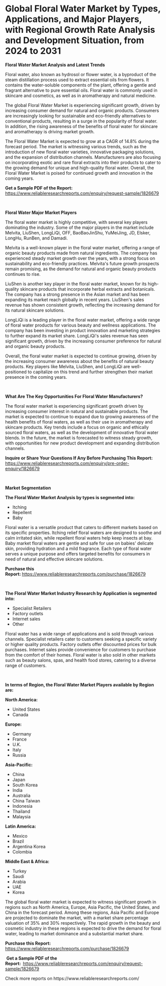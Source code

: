 <p><h1>Global Floral Water Market by Types, Applications, and Major Players, with Regional Growth Rate Analysis and Development Situation, from 2024 to 2031</h1></p><p><strong>Floral Water Market Analysis and Latest Trends</strong></p>
<p><p>Floral water, also known as hydrosol or flower water, is a byproduct of the steam distillation process used to extract essential oils from flowers. It contains the water-soluble components of the plant, offering a gentle and fragrant alternative to pure essential oils. Floral water is commonly used in skincare and cosmetics, as well as in aromatherapy and natural medicine.</p><p>The global Floral Water Market is experiencing significant growth, driven by increasing consumer demand for natural and organic products. Consumers are increasingly looking for sustainable and eco-friendly alternatives to conventional products, resulting in a surge in the popularity of floral water. In addition, the rising awareness of the benefits of floral water for skincare and aromatherapy is driving market growth.</p><p>The Floral Water Market is expected to grow at a CAGR of 14.8% during the forecast period. The market is witnessing various trends, such as the introduction of new floral water varieties, innovative packaging solutions, and the expansion of distribution channels. Manufacturers are also focusing on incorporating exotic and rare floral extracts into their products to cater to the growing demand for unique and high-quality floral water. Overall, the Floral Water Market is poised for continued growth and innovation in the coming years.</p></p>
<p><strong>Get a Sample PDF of the Report:&nbsp;</strong> <a href="https://www.reliableresearchreports.com/enquiry/request-sample/1826679">https://www.reliableresearchreports.com/enquiry/request-sample/1826679</a></p>
<p>&nbsp;</p>
<p><strong>Floral Water Major Market Players</strong></p>
<p><p>The floral water market is highly competitive, with several key players dominating the industry. Some of the major players in the market include Melvita, LiuShen, LongLiQi, OFF, BaoBaoJinShu, YuMeiJing, JD, Elsker, LongHu, RunBen, and Damadi.</p><p>Melvita is a well-known player in the floral water market, offering a range of organic beauty products made from natural ingredients. The company has experienced steady market growth over the years, with a strong focus on sustainability and eco-friendly practices. Melvita's future growth prospects remain promising, as the demand for natural and organic beauty products continues to rise.</p><p>LiuShen is another key player in the floral water market, known for its high-quality skincare products that incorporate herbal extracts and botanicals. The company has a strong presence in the Asian market and has been expanding its market reach globally in recent years. LiuShen's sales revenue has shown consistent growth, reflecting the increasing demand for its natural skincare solutions.</p><p>LongLiQi is a leading player in the floral water market, offering a wide range of floral water products for various beauty and wellness applications. The company has been investing in product innovation and marketing strategies to further expand its market share. LongLiQi's sales revenue has seen significant growth, driven by the increasing consumer preference for natural and organic beauty products.</p><p>Overall, the floral water market is expected to continue growing, driven by the increasing consumer awareness about the benefits of natural beauty products. Key players like Melvita, LiuShen, and LongLiQi are well-positioned to capitalize on this trend and further strengthen their market presence in the coming years.</p></p>
<p>&nbsp;</p>
<p><strong>What Are The Key Opportunities For Floral Water Manufacturers?</strong></p>
<p><p>The floral water market is experiencing significant growth driven by increasing consumer interest in natural and sustainable products. The market is expected to continue to expand due to growing awareness of the health benefits of floral waters, as well as their use in aromatherapy and skincare products. Key trends include a focus on organic and ethically sourced floral waters, as well as the development of innovative floral water blends. In the future, the market is forecasted to witness steady growth, with opportunities for new product development and expanding distribution channels.</p></p>
<p><strong>Inquire or Share Your Questions If Any Before Purchasing This Report:</strong> <a href="https://www.reliableresearchreports.com/enquiry/pre-order-enquiry/1826679">https://www.reliableresearchreports.com/enquiry/pre-order-enquiry/1826679</a></p>
<p>&nbsp;</p>
<p><strong>Market Segmentation</strong></p>
<p><strong>The Floral Water Market Analysis by types is segmented into:</strong></p>
<p><ul><li>Itching</li><li>Repellent</li><li>Baby</li></ul></p>
<p><p>Floral water is a versatile product that caters to different markets based on its specific properties. Itching relief floral waters are designed to soothe and calm irritated skin, while repellent floral waters help keep insects at bay. Baby market floral waters are gentle and safe for use on babies' delicate skin, providing hydration and a mild fragrance. Each type of floral water serves a unique purpose and offers targeted benefits for consumers in need of natural and effective skincare solutions.</p></p>
<p><strong>Purchase this Report:&nbsp;</strong><a href="https://www.reliableresearchreports.com/purchase/1826679">https://www.reliableresearchreports.com/purchase/1826679</a></p>
<p>&nbsp;</p>
<p><strong>The Floral Water Market Industry Research by Application is segmented into:</strong></p>
<p><ul><li>Specialist Retailers</li><li>Factory outlets</li><li>Internet sales</li><li>Other</li></ul></p>
<p><p>Floral water has a wide range of applications and is sold through various channels. Specialist retailers cater to customers seeking a specific variety or higher quality products. Factory outlets offer discounted prices for bulk purchases. Internet sales provide convenience for customers to purchase from the comfort of their homes. Floral water is also sold in other markets such as beauty salons, spas, and health food stores, catering to a diverse range of customers.</p></p>
<p>&nbsp;</p>
<p><strong>In terms of Region, the Floral Water Market Players available by Region are:</strong></p>
<p>
    <p> <strong> North America: </strong>
        <ul>
            <li>United States</li>
            <li>Canada</li>
        </ul>
        </p> 
    <p> <strong> Europe: </strong>
        <ul>
            <li>Germany</li>
            <li>France</li>
            <li>U.K.</li>
            <li>Italy</li>
            <li>Russia</li>
        </ul>
        </p> 
    <p> <strong> Asia-Pacific: </strong>
        <ul>
            <li>China</li>
            <li>Japan</li>
            <li>South Korea</li>
            <li>India</li>
            <li>Australia</li>
            <li>China Taiwan</li>
            <li>Indonesia</li>
            <li>Thailand</li>
            <li>Malaysia</li>
        </ul>
        </p> 
    <p> <strong> Latin America: </strong>
        <ul>
            <li>Mexico</li>
            <li>Brazil</li>
            <li>Argentina Korea</li>
            <li>Colombia</li>
        </ul>
        </p> 
    <p> <strong> Middle East & Africa: </strong>
        <ul>
            <li>Turkey</li>
            <li>Saudi</li>
            <li>Arabia</li>
            <li>UAE</li>
            <li>Korea</li>
        </ul>
    </p>
    </p>
<p><p>The global floral water market is expected to witness significant growth in regions such as North America, Europe, Asia Pacific, the United States, and China in the forecast period. Among these regions, Asia Pacific and Europe are projected to dominate the market, with a market share percentage valuation of 35% and 30% respectively. The rapid growth in the beauty and cosmetic industry in these regions is expected to drive the demand for floral water, leading to market dominance and a substantial market share.</p></p>
<p><strong>Purchase this Report: </strong><a href="https://www.reliableresearchreports.com/purchase/1826679">https://www.reliableresearchreports.com/purchase/1826679</a></p>
<p>&nbsp;<strong>Get a Sample PDF of the Report:&nbsp;&nbsp;</strong><a href="https://www.reliableresearchreports.com/enquiry/request-sample/1826679">https://www.reliableresearchreports.com/enquiry/request-sample/1826679</a></p>
<p><strong></strong></p>
<p>Check more reports on https://www.reliableresearchreports.com/</p>